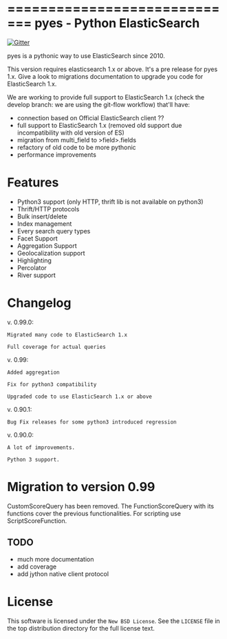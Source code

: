 =============================
 pyes - Python ElasticSearch
=============================

[![Gitter](https://badges.gitter.im/Join%20Chat.svg)](https://gitter.im/aparo/pyes?utm_source=badge&utm_medium=badge&utm_campaign=pr-badge&utm_content=badge)

pyes is a pythonic way to use ElasticSearch since 2010. 

This version requires elasticsearch 1.x or above. It's a pre release for pyes 1.x. Give a look to migrations documentation to upgrade you code for ElasticSearch 1.x.

We are working to provide full support to ElasticSearch 1.x (check the develop branch: we are using the git-flow workflow) that'll have:

- connection based on Official ElasticSearch client ??
- full support to ElasticSearch 1.x (removed old support due incompatibility with old version of ES)
- migration from multi_field to >field>.fields
- refactory of old code to be more pythonic
- performance improvements


Features
========

- Python3 support (only HTTP, thrift lib is not available on python3)
- Thrift/HTTP protocols
- Bulk insert/delete
- Index management
- Every search query types
- Facet Support
- Aggregation Support
- Geolocalization support
- Highlighting
- Percolator
- River support

Changelog
=========

v. 0.99.0:

    Migrated many code to ElasticSearch 1.x

    Full coverage for actual queries

v. 0.99:

    Added aggregation

    Fix for python3 compatibility

    Upgraded code to use ElasticSearch 1.x or above

v. 0.90.1:

    Bug Fix releases for some python3 introduced regression

v. 0.90.0:

    A lot of improvements.

    Python 3 support.

Migration to version 0.99
=========================

CustomScoreQuery has been removed. The FunctionScoreQuery with its functions cover the previous functionalities.
For scripting use ScriptScoreFunction.




TODO
----

- much more documentation
- add coverage
- add jython native client protocol

License
=======

This software is licensed under the ``New BSD License``. See the ``LICENSE``
file in the top distribution directory for the full license text.
